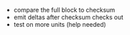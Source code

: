 * compare the full block to checksum
* emit deltas after checksum checks out
* test on more units (help needed)
